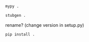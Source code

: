 ```bash
mypy .
```
```bash
stubgen .
```

rename? (change version in setup.py)


```bash
pip install .
```
